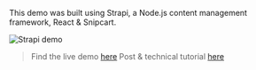 This demo was built using Strapi, a Node.js content management framework, React & Snipcart.

![Strapi demo](https://snipcart.com/media/203792/node-js-react-strapi-1.png)

> Find the live demo [here](https://snipcart-strapi-react.netlify.com/)
> Post & technical tutorial [here](https://snipcart.com/blog/node-js-react-strapi-tutorial)
